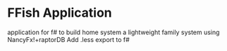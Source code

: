 FFish Application
=====

application for f# to build home system
a lightweight family system using NancyFx!+raptorDB
Add .less export to  f# 